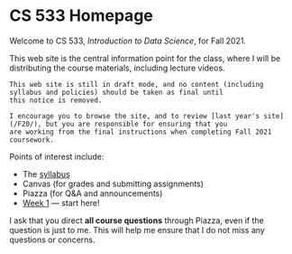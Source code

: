 # CS 533 Homepage

Welcome to CS 533, *Introduction to Data Science*, for Fall 2021.

This web site is the central information point for the class, where I will be distributing the course materials, including lecture videos.

```{warning}
This web site is still in draft mode, and no content (including syllabus and policies) should be taken as final until
this notice is removed.

I encourage you to browse the site, and to review [last year's site](/F20/), but you are responsible for ensuring that you
are working from the final instructions when completing Fall 2021 coursework.
```

Points of interest include:

*  The [syllabus](syllabus)
*  Canvas (for grades and submitting assignments)
*  Piazza (for Q&A and announcements)
*  [Week 1](content/week1) — start here!

I ask that you direct **all course questions** through Piazza, even if the question is just to me.
This will help me ensure that I do not miss any questions or concerns.
